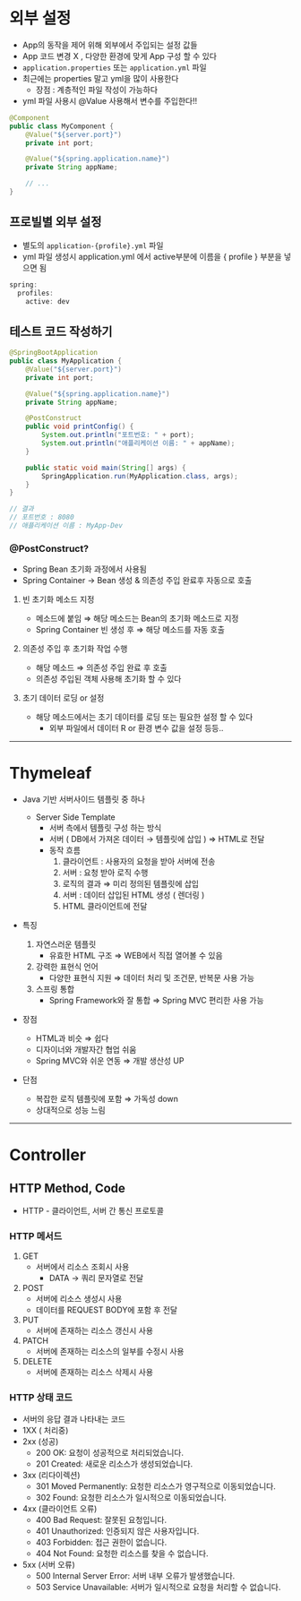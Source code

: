 # 외부 설정

- App의 동작을 제어 위해 외부에서 주입되는 설정 값들
- App 코드 변경 X , 다양한 환경에 맞게 App 구성 할 수 있다
- `application.properties` 또는 `application.yml` 파일
- 최근에는 properties 말고 yml을 많이 사용한다
    - 장점 : 계층적인 파일 작성이 가능하다
- yml 파일 사용시 @Value 사용해서 변수를 주입한다!!

```java
@Component
public class MyComponent {
    @Value("${server.port}")
    private int port;

    @Value("${spring.application.name}")
    private String appName;

    // ...
}
```

## 프로빌별 외부 설정

- 별도의 `application-{profile}.yml` 파일
- yml 파일 생성시 application.yml 에서 active부분에 이름을 { profile } 부분을 넣으면 됨

```java
spring:
  profiles:
    active: dev
```

## 테스트 코드 작성하기

```java
@SpringBootApplication
public class MyApplication {
    @Value("${server.port}")
    private int port;

    @Value("${spring.application.name}")
    private String appName;

    @PostConstruct
    public void printConfig() {
        System.out.println("포트번호: " + port);
        System.out.println("애플리케이션 이름: " + appName);
    }

    public static void main(String[] args) {
        SpringApplication.run(MyApplication.class, args);
    }
}

// 결과
// 포트번호 : 8080
// 애플리케이션 이름 : MyApp-Dev
```

### @PostConstruct?

- Spring Bean 초기화 과정에서 사용됨
- Spring Container → Bean 생성 & 의존성 주입 완료후 자동으로 호출

1. 빈 초기화 메소드 지정
    - 메소드에 붙임 ⇒ 해당 메소드는 Bean의 초기화 메소드로 지정
    - Spring Container 빈 생성 후 ⇒ 해당 메소드를 자동 호출
    
2. 의존성 주입 후 초기화 작업 수행
    - 해당 메소드 ⇒ 의존성 주입 완료 후 호출
    - 의존성 주입된 객체 사용해 초기화 할 수 있다
    
3. 초기 데이터 로딩 or 설정
    - 해당 메소드에서는 초기 데이터를 로딩 또는 필요한 설정 할 수 있다
        - 외부 파일에서 데이터 R or 환경 변수 값을 설정 등등..
        

---

# Thymeleaf

- Java 기반 서버사이드 템플릿 중 하나
    - Server Side Template
        - 서버 측에서 템플릿 구성 하는 방식
        - 서버 ( DB에서 가져온 데이터 → 템플릿에 삽입 ) ⇒ HTML로 전달
        - 동작 흐름
            1. 클라이언트 : 사용자의 요청을 받아 서버에 전송
            2. 서버 : 요청 받아 로직 수행
            3. 로직의 결과 ⇒ 미리 정의된 템플릿에 삽입
            4. 서버 : 데이터 삽입된 HTML 생성 ( 렌더링 )
            5. HTML 클라이언트에 전달
            
- 특징
    1. 자연스러운 템플릿
        - 유효한 HTML 구조 ⇒ WEB에서 직접 열어볼 수 있음
    2. 강력한 표현식 언어
        - 다양한 표현식 지원 ⇒ 데이터 처리 및 조건문, 반복문 사용 가능
    3. 스프링 통합
        - Spring Framework와 잘 통합 ⇒  Spring MVC 편리한 사용 가능
        
- 장점
    - HTML과 비슷 ⇒ 쉽다
    - 디자이너와 개발자간 협업 쉬움
    - Spring MVC와 쉬운 연동 ⇒ 개발 생산성 UP
    
- 단점
    - 복잡한 로직 템플릿에 포함 ⇒ 가독성 down
    - 상대적으로 성능 느림
    

---

# Controller

## HTTP Method, Code

- HTTP - 클라이언트, 서버 간 통신 프로토콜

### HTTP 메서드

1. GET
    - 서버에서 리소스 조회시 사용
        - DATA → 쿼리 문자열로 전달
2. POST
    - 서버에 리소스 생성시 사용
    - 데이터를 REQUEST BODY에 포함 후 전달
3. PUT
    - 서버에 존재하는 리소스 갱신시 사용
4. PATCH
    - 서버에 존재하는 리소스의 일부를 수정시 사용
5. DELETE
    - 서버에 존재하는 리소스 삭제시 사용

### HTTP 상태 코드

- 서버의 응답 결과 나타내는 코드
- 1XX ( 처리중)
- 2xx (성공)
    - 200 OK: 요청이 성공적으로 처리되었습니다.
    - 201 Created: 새로운 리소스가 생성되었습니다.
- 3xx (리다이렉션)
    - 301 Moved Permanently: 요청한 리소스가 영구적으로 이동되었습니다.
    - 302 Found: 요청한 리소스가 일시적으로 이동되었습니다.
- 4xx (클라이언트 오류)
    - 400 Bad Request: 잘못된 요청입니다.
    - 401 Unauthorized: 인증되지 않은 사용자입니다.
    - 403 Forbidden: 접근 권한이 없습니다.
    - 404 Not Found: 요청한 리소스를 찾을 수 없습니다.
- 5xx (서버 오류)
    - 500 Internal Server Error: 서버 내부 오류가 발생했습니다.
    - 503 Service Unavailable: 서버가 일시적으로 요청을 처리할 수 없습니다.
